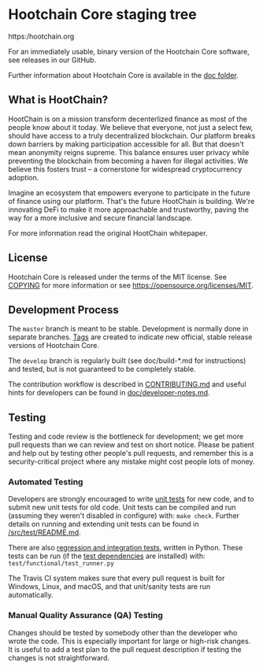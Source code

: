 Hootchain Core staging tree
===========================

https:/hootchain.org

For an immediately usable, binary version of the Hootchain Core software, see releases in our GitHub.

Further information about Hootchain Core is available in the [doc folder](/doc).

What is HootChain?
-------------

HootChain is on a mission transform decenterlized finance as most of the people know about it today. We believe that everyone, not just a select few, should have access to a truly decentralized blockchain. Our platform breaks down barriers by making participation accessible for all. But that doesn't mean anonymity reigns supreme. This balance ensures user privacy while preventing the blockchain from becoming a haven for illegal activities. We believe this fosters trust – a cornerstone for widespread cryptocurrency adoption.

Imagine an ecosystem that empowers everyone to participate in the future of finance using our platform. That's the future HootChain is building. We're innovating DeFi to make it more approachable and trustworthy, paving the way for a more inclusive and secure financial landscape.


For more information read the original HootChain whitepaper.

License
-------

Hootchain Core is released under the terms of the MIT license. See [COPYING](COPYING) for more
information or see https://opensource.org/licenses/MIT.

Development Process
-------------------

The `master` branch is meant to be stable. Development is normally done in separate branches.
[Tags](https://github.com/hootchain/tags) are created to indicate new official,
stable release versions of Hootchain Core.

The `develop` branch is regularly built (see doc/build-*.md for instructions) and tested, but is not guaranteed to be
completely stable.

The contribution workflow is described in [CONTRIBUTING.md](CONTRIBUTING.md)
and useful hints for developers can be found in [doc/developer-notes.md](doc/developer-notes.md).

Testing
-------

Testing and code review is the bottleneck for development; we get more pull
requests than we can review and test on short notice. Please be patient and help out by testing
other people's pull requests, and remember this is a security-critical project where any mistake might cost people
lots of money.

### Automated Testing

Developers are strongly encouraged to write [unit tests](src/test/README.md) for new code, and to
submit new unit tests for old code. Unit tests can be compiled and run
(assuming they weren't disabled in configure) with: `make check`. Further details on running
and extending unit tests can be found in [/src/test/README.md](/src/test/README.md).

There are also [regression and integration tests](/test), written
in Python.
These tests can be run (if the [test dependencies](/test) are installed) with: `test/functional/test_runner.py`

The Travis CI system makes sure that every pull request is built for Windows, Linux, and macOS, and that unit/sanity tests are run automatically.

### Manual Quality Assurance (QA) Testing

Changes should be tested by somebody other than the developer who wrote the
code. This is especially important for large or high-risk changes. It is useful
to add a test plan to the pull request description if testing the changes is
not straightforward.
